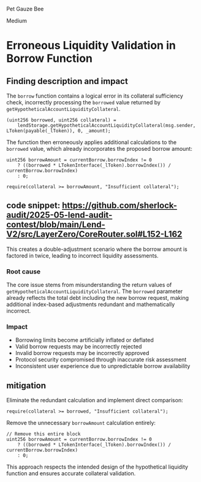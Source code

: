 Pet Gauze Bee

Medium

# Erroneous Liquidity Validation in Borrow Function



## Finding description and impact

The `borrow` function contains a logical error in its collateral sufficiency check, incorrectly processing the `borrowed` value returned by `getHypotheticalAccountLiquidityCollateral`.

```solidity
(uint256 borrowed, uint256 collateral) = 
    lendStorage.getHypotheticalAccountLiquidityCollateral(msg.sender, LToken(payable(_lToken)), 0, _amount);
```

The function then erroneously applies additional calculations to the `borrowed` value, which already incorporates the proposed borrow amount:

```solidity
uint256 borrowAmount = currentBorrow.borrowIndex != 0 
    ? ((borrowed * LTokenInterface(_lToken).borrowIndex()) / currentBorrow.borrowIndex)
    : 0;

require(collateral >= borrowAmount, "Insufficient collateral");
```

## code snippet: https://github.com/sherlock-audit/2025-05-lend-audit-contest/blob/main/Lend-V2/src/LayerZero/CoreRouter.sol#L152-L162

This creates a double-adjustment scenario where the borrow amount is factored in twice, leading to incorrect liquidity assessments.

### Root cause

The core issue stems from misunderstanding the return values of `getHypotheticalAccountLiquidityCollateral`. The `borrowed` parameter already reflects the total debt including the new borrow request, making additional index-based adjustments redundant and mathematically incorrect.

### Impact

* Borrowing limits become artificially inflated or deflated
* Valid borrow requests may be incorrectly rejected
* Invalid borrow requests may be incorrectly approved
* Protocol security compromised through inaccurate risk assessment
* Inconsistent user experience due to unpredictable borrow availability

## mitigation

Eliminate the redundant calculation and implement direct comparison:

```solidity
require(collateral >= borrowed, "Insufficient collateral");
```

Remove the unnecessary `borrowAmount` calculation entirely:

```solidity
// Remove this entire block
uint256 borrowAmount = currentBorrow.borrowIndex != 0 
    ? ((borrowed * LTokenInterface(_lToken).borrowIndex()) / currentBorrow.borrowIndex)
    : 0;
```

This approach respects the intended design of the hypothetical liquidity function and ensures accurate collateral validation.
